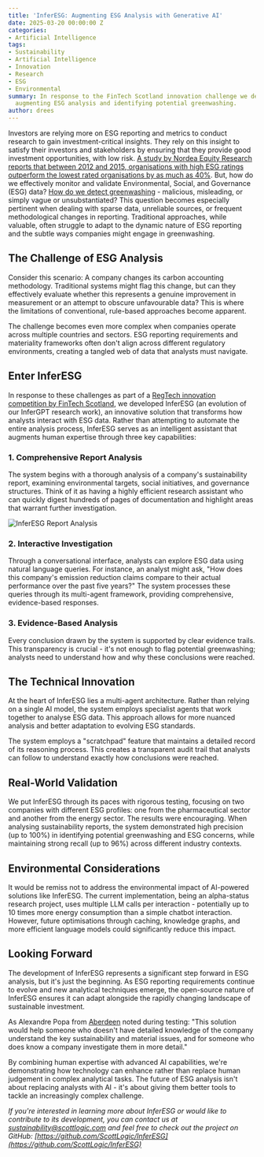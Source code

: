 ```yaml
---
title: 'InferESG: Augmenting ESG Analysis with Generative AI'
date: 2025-03-20 00:00:00 Z
categories:
- Artificial Intelligence
tags:
- Sustainability
- Artificial Intelligence
- Innovation
- Research
- ESG
- Environmental
summary: In response to the FinTech Scotland innovation challenge we developed InferESG;
  augmenting ESG analysis and identifying potential greenwashing.
author: drees
---
```


Investors are relying more on ESG reporting and metrics to conduct research to gain investment-critical insights. They rely on this insight to satisfy their investors and stakeholders by ensuring that they provide good investment opportunities, with low risk. [A study by Nordea Equity Research reports that between 2012 and 2015, organisations with high ESG ratings outperform the lowest rated organisations by as much as 40%](https://hbr.org/2019/05/the-investor-revolution). But, how do we effectively monitor and validate Environmental, Social, and Governance (ESG) data? [How do we detect greenwashing](https://blog.scottlogic.com/2024/04/15/how-cxos-can-spot-technology-greenwashing.html) - malicious, misleading, or simply vague or unsubstantiated? This question becomes especially pertinent when dealing with sparse data, unreliable sources, or frequent methodological changes in reporting. Traditional approaches, while valuable, often struggle to adapt to the dynamic nature of ESG reporting and the subtle ways companies might engage in greenwashing.

## The Challenge of ESG Analysis

Consider this scenario: A company changes its carbon accounting methodology. Traditional systems might flag this change, but can they effectively evaluate whether this represents a genuine improvement in measurement or an attempt to obscure unfavourable data? This is where the limitations of conventional, rule-based approaches become apparent.

The challenge becomes even more complex when companies operate across multiple countries and sectors. ESG reporting requirements and materiality frameworks often don't align across different regulatory environments, creating a tangled web of data that analysts must navigate.

## Enter InferESG

In response to these challenges as part of a [RegTech innovation competition by FinTech Scotland](https://www.fintechscotland.com/fintech-scotland-celebrates-esg-innovation-success-paving-the-way-for-job-creation-and-industry-change/), we developed InferESG (an evolution of our InferGPT research work), an innovative solution that transforms how analysts interact with ESG data. Rather than attempting to automate the entire analysis process, InferESG serves as an intelligent assistant that augments human expertise through three key capabilities:

### 1. Comprehensive Report Analysis

The system begins with a thorough analysis of a company's sustainability report, examining environmental targets, social initiatives, and governance structures. Think of it as having a highly efficient research assistant who can quickly digest hundreds of pages of documentation and highlight areas that warrant further investigation.

![InferESG Report Analysis]({{site.github.url}}/drees/assets/inferesg-report.avif 'InferESG Report Analysis')

### 2. Interactive Investigation

Through a conversational interface, analysts can explore ESG data using natural language queries. For instance, an analyst might ask, "How does this company's emission reduction claims compare to their actual performance over the past five years?" The system processes these queries through its multi-agent framework, providing comprehensive, evidence-based responses.

### 3. Evidence-Based Analysis

Every conclusion drawn by the system is supported by clear evidence trails. This transparency is crucial - it's not enough to flag potential greenwashing; analysts need to understand how and why these conclusions were reached.

## The Technical Innovation

At the heart of InferESG lies a multi-agent architecture. Rather than relying on a single AI model, the system employs specialist agents that work together to analyse ESG data. This approach allows for more nuanced analysis and better adaptation to evolving ESG standards.

The system employs a "scratchpad" feature that maintains a detailed record of its reasoning process. This creates a transparent audit trail that analysts can follow to understand exactly how conclusions were reached.

## Real-World Validation

We put InferESG through its paces with rigorous testing, focusing on two companies with different ESG profiles: one from the pharmaceutical sector and another from the energy sector. The results were encouraging. When analysing sustainability reports, the system demonstrated high precision (up to 100%) in identifying potential greenwashing and ESG concerns, while maintaining strong recall (up to 96%) across different industry contexts.

## Environmental Considerations

It would be remiss not to address the environmental impact of AI-powered solutions like InferESG. The current implementation, being an alpha-status research project, uses multiple LLM calls per interaction - potentially up to 10 times more energy consumption than a simple chatbot interaction. However, future optimisations through caching, knowledge graphs, and more efficient language models could significantly reduce this impact.

## Looking Forward

The development of InferESG represents a significant step forward in ESG analysis, but it's just the beginning. As ESG reporting requirements continue to evolve and new analytical techniques emerge, the open-source nature of InferESG ensures it can adapt alongside the rapidly changing landscape of sustainable investment.

As Alexandre Popa from [Aberdeen](https://www.aberdeeninvestments.com/en-gb) noted during testing: "This solution would help someone who doesn't have detailed knowledge of the company understand the key sustainability and material issues, and for someone who does know a company investigate them in more detail."

By combining human expertise with advanced AI capabilities, we're demonstrating how technology can enhance rather than replace human judgement in complex analytical tasks. The future of ESG analysis isn't about replacing analysts with AI - it's about giving them better tools to tackle an increasingly complex challenge.

*If you're interested in learning more about InferESG or would like to contribute to its development, you can contact us at [sustainability@scottlogic.com](mailto:sustainability@scottlogic.com) and feel free to check out the project on GitHub: [https://github.com/ScottLogic/InferESG](https://github.com/ScottLogic/InferESG)*
